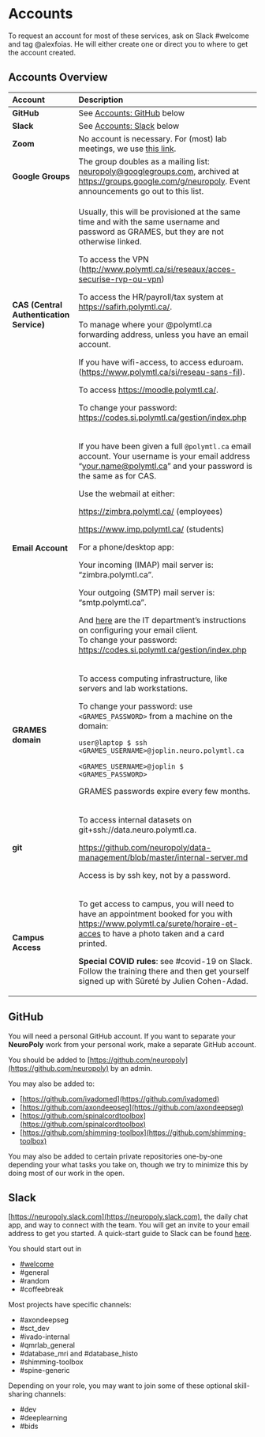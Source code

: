 # Accounts

To request an account for most of these services, ask on Slack \#welcome and tag @alexfoias. He will either create one or direct you to where to get the account created.

## Accounts Overview

<table>
  <thead>
    <tr>
      <th style="text-align:left">Account</th>
      <th style="text-align:left">Description</th>
    </tr>
  </thead>
  <tbody>
    <tr>
      <td style="text-align:left"><b>GitHub</b>
      </td>
      <td style="text-align:left">See <a href="https://neuropoly.gitbook.io/neuropoly-lab/onboarding/accounts#github">Accounts: GitHub</a> below</td>
    </tr>
    <tr>
      <td style="text-align:left"><b>Slack</b>
      </td>
      <td style="text-align:left">See <a href="https://neuropoly.gitbook.io/neuropoly-lab/onboarding/accounts#slack">Accounts: Slack</a> below</td>
    </tr>
    <tr>
      <td style="text-align:left"><b>Zoom</b>
      </td>
      <td style="text-align:left">No account is necessary. For (most) lab meetings, we use <a href="https://polymtl-ca.zoom.us/j/81029425251?pwd=NytHVHN4YVlvQWdiUC9nSm5TdVlhUT09">this link</a>.</td>
    </tr>
    <tr>
      <td style="text-align:left"><b>Google Groups</b>
      </td>
      <td style="text-align:left">The group doubles as a mailing list: <a href="mailto:neuropoly@googlegroups.com">neuropoly@googlegroups.com</a>,
        archived at <a href="https://groups.google.com/g/neuropoly">https://groups.google.com/g/neuropoly</a>.
        Event announcements go out to this list.</td>
    </tr>
    <tr>
      <td style="text-align:left"><b>CAS (Central Authentication Service)</b>
      </td>
      <td style="text-align:left">
        <p>Usually, this will be provisioned at the same time and with the same username
          and password as GRAMES, but they are not otherwise linked.</p>
        <p>To access the VPN (<a href="http://www.polymtl.ca/si/reseaux/acces-securise-rvp-ou-vpn">http://www.polymtl.ca/si/reseaux/acces-securise-rvp-ou-vpn</a>)</p>
        <p>To access the HR/payroll/tax system at <a href="https://safirh.polymtl.ca/">https://safirh.polymtl.ca/</a>.</p>
        <p>To manage where your @polymtl.ca forwarding address, unless you have an
          email account.</p>
        <p>If you have wifi-access, to access eduroam. (<a href="https://www.polymtl.ca/si/reseau-sans-fil">https://www.polymtl.ca/si/reseau-sans-fil</a>).</p>
        <p>To access <a href="https://moodle.polymtl.ca/">https://moodle.polymtl.ca/</a>.</p>
        <p>To change your password: <a href="https://codes.si.polymtl.ca/gestion/index.php">https://codes.si.polymtl.ca/gestion/index.php</a>
        </p>
      </td>
    </tr>
    <tr>
      <td style="text-align:left"><b>Email Account</b>
      </td>
      <td style="text-align:left">
        <p>If you have been given a full <code>@polymtl.ca</code> email account. Your
          username is your email address &#x201C;<a href="mailto:your.name@polymtl.ca">your.name@polymtl.ca</a>&#x201D;
          and your password is the same as for CAS.
          <br />
        </p>
        <p>Use the webmail at either:</p>
        <p><a href="https://zimbra.polymtl.ca/">https://zimbra.polymtl.ca/</a> (employees)</p>
        <p><a href="https://www.imp.polymtl.ca/login.php">https://www.imp.polymtl.ca/</a> (students)
          <br
          />
        </p>
        <p>For a phone/desktop app:</p>
        <p>Your incoming (IMAP) mail server is: &#x201C;zimbra.polymtl.ca&#x201D;.</p>
        <p>Your outgoing (SMTP) mail server is: &#x201C;smtp.polymtl.ca&#x201D;.
          <br
          />
        </p>
        <p>And <a href="https://share.polymtl.ca/alfresco/service/api/path/content;cm:content/workspace/SpacesStore/Company%20Home/Sites/service-informatique-web/documentLibrary/Courrier_electronique/Zimbra-ActiveSync.pdf?a=true&amp;guest=true">here</a> are
          the IT department&#x2019;s instructions on configuring your email client.
          <br
          />To change your password: <a href="https://codes.si.polymtl.ca/gestion/index.php">https://codes.si.polymtl.ca/gestion/index.php</a>&#x200B;</p>
      </td>
    </tr>
    <tr>
      <td style="text-align:left"><b>GRAMES domain</b>
      </td>
      <td style="text-align:left">
        <p>To access computing infrastructure, like servers and lab workstations.</p>
        <p>To change your password: use <code>&lt;GRAMES_PASSWORD&gt;</code> from a
          machine on the domain:</p>
        <p><code>user@laptop $ ssh &lt;GRAMES_USERNAME&gt;@joplin.neuro.polymtl.ca</code>
        </p>
        <p><code>&lt;GRAMES_USERNAME&gt;@joplin $ &lt;GRAMES_PASSWORD&gt;</code>
          <br
          />
        </p>
        <p>GRAMES passwords expire every few months.</p>
      </td>
    </tr>
    <tr>
      <td style="text-align:left"><b>git</b>
      </td>
      <td style="text-align:left">
        <p>To access internal datasets on git+ssh://data.neuro.polymtl.ca.</p>
        <p>&#x200B;<a href="https://github.com/neuropoly/data-management/blob/master/internal-server.md">https://github.com/neuropoly/data-management/blob/master/internal-server.md</a>
        </p>
        <p>Access is by ssh key, not by a password.</p>
      </td>
    </tr>
    <tr>
      <td style="text-align:left"><b>Campus Access</b>
      </td>
      <td style="text-align:left">
        <p>To get access to campus, you will need to have an appointment booked for
          you with <a href="https://www.polymtl.ca/surete/horaire-et-acces">https://www.polymtl.ca/surete/horaire-et-acces</a> to
          have a photo taken and a card printed.</p>
        <p><b>Special COVID rules</b>: see #covid-19 on Slack. Follow the training
          there and then get yourself signed up with S&#xFB;ret&#xE9; by Julien Cohen-Adad.</p>
      </td>
    </tr>
  </tbody>
</table>

## GitHub

You will need a personal GitHub account. If you want to separate your **NeuroPoly** work from your personal work, make a separate GitHub account.

You should be added to [https://github.com/neuropoly](https://github.com/neuropoly) by an admin.

You may also be added to: ​

* [https://github.com/ivadomed​](https://github.com/ivadomed​)
* [https://github.com/axondeepseg](https://github.com/axondeepseg)
* [https://github.com/spinalcordtoolbox​](https://github.com/spinalcordtoolbox)
* [https://github.com/shimming-toolbox](https://github.com/shimming-toolbox)

You may also be added to certain private repositories one-by-one depending your what tasks you take on, though we try to minimize this by doing most of our work in the open.

## Slack

[https://neuropoly.slack.com](https://neuropoly.slack.com), the daily chat app, and way to connect with the team. You will get an invite to your email address to get you started. A quick-start guide to Slack can be found [here](https://slack.com/intl/en-ca/help/articles/360059928654-How-to-use-Slack--your-quick-start-guide).

You should start out in

* [\#welcome](https://app.slack.com/client/T034UD4QN/C01JK28C494)
* \#general
* \#random
* \#coffeebreak

Most projects have specific channels:

* \#axondeepseg
* \#sct\_dev
* \#ivado-internal
* \#qmrlab\_general
* \#database\_mri and \#database\_histo
* \#shimming-toolbox
* \#spine-generic

Depending on your role, you may want to join some of these optional skill-sharing channels:

* \#dev
* \#deeplearning
* \#bids

